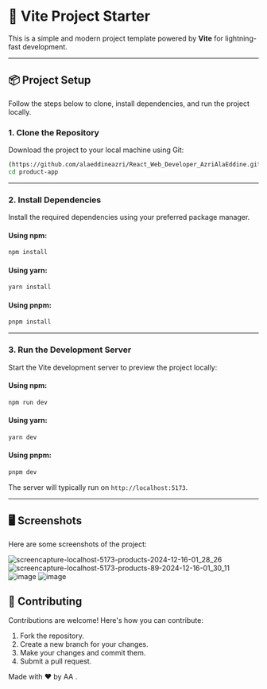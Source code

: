 # 🚀 Vite Project Starter

This is a simple and modern project template powered by **Vite** for lightning-fast development.

---

## 📦 Project Setup

Follow the steps below to clone, install dependencies, and run the project locally.

### 1. **Clone the Repository**

Download the project to your local machine using Git:

```bash
(https://github.com/alaeddineazri/React_Web_Developer_AzriAlaEddine.git)
cd product-app
```

---

### 2. **Install Dependencies**

Install the required dependencies using your preferred package manager.

#### Using npm:
```bash
npm install
```

#### Using yarn:
```bash
yarn install
```

#### Using pnpm:
```bash
pnpm install
```

---

### 3. **Run the Development Server**

Start the Vite development server to preview the project locally:

#### Using npm:
```bash
npm run dev
```

#### Using yarn:
```bash
yarn dev
```

#### Using pnpm:
```bash
pnpm dev
```

The server will typically run on `http://localhost:5173`.

---

## 🖥️ Screenshots

Here are some screenshots of the project:

![screencapture-localhost-5173-products-2024-12-16-01_28_26](https://github.com/user-attachments/assets/00f9d404-a2ce-4542-97b9-ba89416648f4)
![screencapture-localhost-5173-products-89-2024-12-16-01_30_11](https://github.com/user-attachments/assets/a6679049-9984-416d-be2e-42531f1d3dfa)
![image](https://github.com/user-attachments/assets/b1f95b5f-ae62-4652-b359-c6a47b436546)
![image](https://github.com/user-attachments/assets/8f6c6d73-dc3e-4306-be58-7e1b247d2ceb)



## 🤝 Contributing

Contributions are welcome! Here's how you can contribute:

1. Fork the repository.
2. Create a new branch for your changes.
3. Make your changes and commit them.
4. Submit a pull request.




Made with ❤️ by AA .
